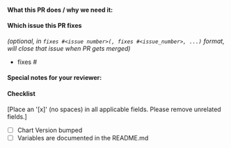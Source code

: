 #### What this PR does / why we need it:

#### Which issue this PR fixes
*(optional, in `fixes #<issue number>(, fixes #<issue_number>, ...)` format, will close that issue when PR gets merged)*
  - fixes #

#### Special notes for your reviewer:

#### Checklist
[Place an '[x]' (no spaces) in all applicable fields. Please remove unrelated fields.]
- [ ] Chart Version bumped
- [ ] Variables are documented in the README.md